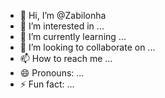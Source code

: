 - 👋 Hi, I’m @Zabilonha
- 👀 I’m interested in ...
- 🌱 I’m currently learning ...
- 💞️ I’m looking to collaborate on ...
- 📫 How to reach me ...
- 😄 Pronouns: ...
- ⚡ Fun fact: ...

<!---
Zabilonha/Zabilonha is a ✨ special ✨ repository because its `README.md` (this file) appears on your GitHub profile.
You can click the Preview link to take a look at your changes.
--->
